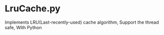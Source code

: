 LruCache.py
======

Implements LRU(Last-recently-used) cache algorithm, Support the thread safe, With Python
